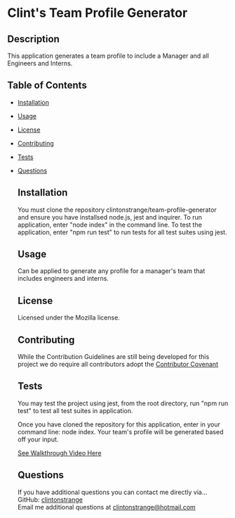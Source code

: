 # Clint's Team Profile Generator

## Description

This application generates a team profile to include a Manager and all Engineers and Interns.

## Table of Contents

- [Installation](#installation)
- [Usage](#usage)
- [License](#license)
- [Contributing](#contributing)
- [Tests](#tests)
- [Questions](#questions)

  ## Installation

  You must clone the repository clintonstrange/team-profile-generator and ensure you have installsed node.js, jest and inquirer. To run application, enter "node index" in the command line. To test the application, enter "npm run test" to run tests for all test suites using jest.

  ## Usage

  Can be applied to generate any profile for a manager's team that includes engineers and interns.

  ## License

  Licensed under the Mozilla license.

  ## Contributing

  While the Contribution Guidelines are still being developed for this project we do require all contributors adopt the [Contributor Covenant](https://www.contributor-covenant.org)

  ## Tests

  You may test the project using jest, from the root directory, run "npm run test" to test all test suites in application.

  Once you have cloned the repository for this application, enter in your command line: node index. Your team's profile will be generated based off your input.

  [See Walkthrough Video Here](https://drive.google.com/file/d/1wVx1m12YEf-mjXpX4MNspqfLe7Mr0S-k/view)

  ## Questions

  If you have additional questions you can contact me directly via...  
  GitHub: [clintonstrange](https://www.github.com/clintonstrange)  
  Email me additional questions at clintonstrange@hotmail.com
